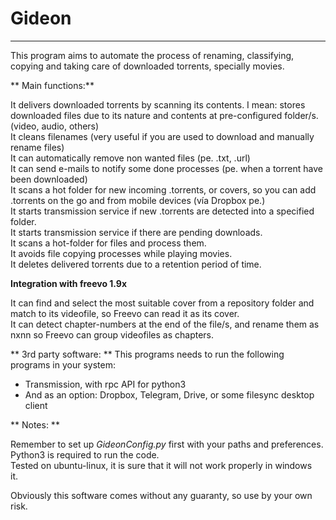 # Gideon
-------------

This program aims to automate the process of renaming, classifying, copying and taking care of downloaded torrents, specially movies.	



** Main functions:**

It delivers downloaded torrents by scanning its contents. I mean: stores downloaded files due to its nature and contents at pre-configured folder/s. (video, audio, others)  
It cleans filenames (very useful if you are used to download and manually rename files)  
It can automatically remove non wanted files (pe. .txt, .url)  
It can send e-mails to notify some done processes (pe. when a torrent have been downloaded)  
It scans a hot folder for new incoming .torrents, or covers, so you can add .torrents on the go and from mobile devices (vía Dropbox pe.)  
It starts transmission service if new .torrents are detected into a specified folder.  
It starts transmission service if there are pending downloads.  
It scans a hot-folder for files and process them.  
It avoids file copying processes while playing movies.  
It deletes delivered torrents due to a retention period of time.


**Integration with freevo 1.9x**  

It can find and select the most suitable cover from a repository folder and match to its videofile, so Freevo can read it as its cover.  
It can detect chapter-numbers at the end of the file/s, and rename them as nxnn so Freevo can group videofiles as chapters.  


** 3rd party software: **
This programs needs to run the following programs in your system:  

 * Transmission, with rpc API for python3
 * And as an option: Dropbox, Telegram, Drive, or some filesync desktop client  

 ** Notes: **  

Remember to set up _GideonConfig.py_ first with your paths and preferences.  
Python3 is required to run the code.  
Tested on ubuntu-linux, it is sure that it will not work properly in windows  
it.  

Obviously this software comes without any guaranty, so use by your own risk.
